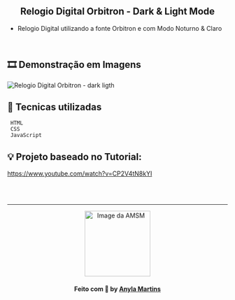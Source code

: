 <h2 align="center">Relogio Digital Orbitron - Dark & Light Mode</h2>

- Relogio Digital utilizando a fonte Orbitron e com Modo Noturno & Claro
<br>


## 🎞 Demonstração em Imagens
![Relogio Digital Orbitron - dark ligth](https://user-images.githubusercontent.com/89283901/170890141-f096776d-7a2c-4cdd-85b1-07ea8614c6f4.jpg)


## 📍 Tecnicas utilizadas
```
 HTML
 CSS
 JavaScript
```

## 💡 Projeto baseado no Tutorial: 
https://www.youtube.com/watch?v=CP2V4tN8kYI


<br><br>
<hr>
<div align="center">
<a href="https://github.com/amsmartins">
<img src="https://avatars.githubusercontent.com/u/89283901?v=4" width="150px;" alt="Image da AMSM" />
</a> 
</div>	
<h4 align="center">
   Feito com 💙 by <a href="https://www.linkedin.com/in/amsmartins/" target="_blank">Anyla Martins</a>
</h4>

